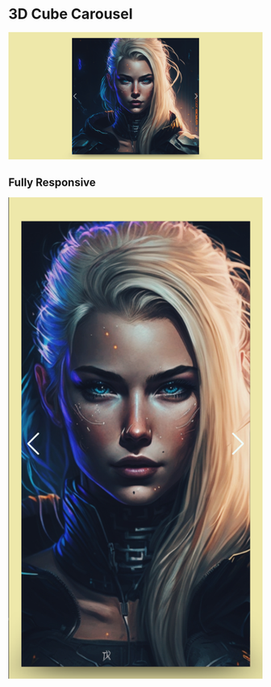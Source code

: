 # 3D Cube Carousel

<p align="center">
    <img src="./images/ss1.png" />
</p>

## Fully Responsive

<p>
    <img src="./images/ss2.png">
</p>
